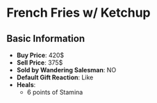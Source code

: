 # French Fries w/ Ketchup

## Basic Information

- **Buy Price**: 420$
- **Sell Price**: 375$
- **Sold by Wandering Salesman**: NO
- **Default Gift Reaction**: Like
- **Heals**:
  - 6 points of Stamina